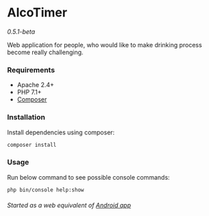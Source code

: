 # AlcoTimer
*0.5.1-beta*

Web application for people, who would like to make drinking process become really challenging.  

### Requirements
* Apache 2.4+
* PHP 7.1+
* [Composer](https://getcomposer.org/download/)

### Installation
Install dependencies using composer:
```bash
composer install
```

### Usage
Run below command to see possible console commands:  
```bash
php bin/console help:show
``` 

###### Started as a web equivalent of [Android app](https://bitbucket.org/vchychuzhko/alcotimer)
